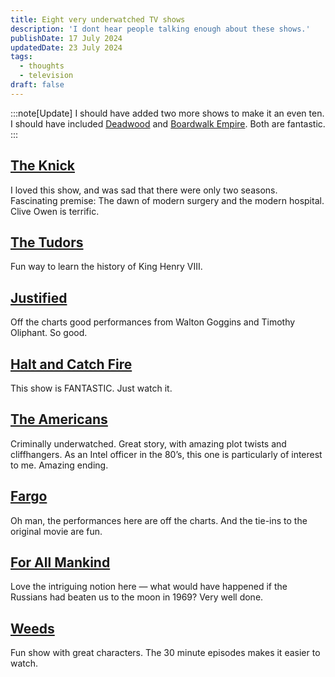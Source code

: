 ```yaml
---
title: Eight very underwatched TV shows
description: 'I dont hear people talking enough about these shows.'
publishDate: 17 July 2024
updatedDate: 23 July 2024
tags:
  - thoughts
  - television
draft: false
---
```


:::note[Update]
I should have added two more shows to make it an even ten. I should have included [Deadwood](https://amzn.to/3Yk6ZIT) and [Boardwalk Empire](https://amzn.to/4dfBmo0). Both are fantastic.
:::

## [The Knick](https://amzn.to/3YeGIeS)

I loved this show, and was sad that there were only two seasons. Fascinating premise: The dawn of modern surgery and the modern hospital. Clive Owen is terrific.

## [The Tudors](https://amzn.to/4bQ2SYj)

Fun way to learn the history of King Henry VIII.

## [Justified](https://amzn.to/4d6bwD2)

Off the charts good performances from Walton Goggins and Timothy Oliphant. So good.

## [Halt and Catch Fire](https://amzn.to/3WBGZYt)

This show is FANTASTIC. Just watch it.

## [The Americans](https://amzn.to/46aN6WH)

Criminally underwatched. Great story, with amazing plot twists and cliffhangers. As an Intel officer in the 80’s, this one is particularly of interest to me. Amazing ending.

## [Fargo](https://amzn.to/4bI648g)

Oh man, the performances here are off the charts. And the tie-ins to the original movie are fun.

## [For All Mankind](https://amzn.to/467j1Hm)

Love the intriguing notion here — what would have happened if the Russians had beaten us to the moon in 1969? Very well done.

## [Weeds](https://amzn.to/3zNFAF9)

Fun show with great characters. The 30 minute episodes makes it easier to watch.
